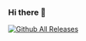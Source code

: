 ### Hi there 👋


[![**Github All Releases**](https://github-readme-stats.vercel.app/api?username=Paliverse&hide_border=true&include_all_commits=true&count_private=true&show_icons=true)](https://github.com/Paliverse)

<!--
**Paliverse/Paliverse** is a ✨ _special_ ✨ repository because its `README.md` (this file) appears on your GitHub profile.
Here are some ideas to get you started:
- 🔭 I’m currently working on ...
- 🌱 I’m currently learning ...
- 👯 I’m looking to collaborate on ...
- 🤔 I’m looking for help with ...
- 💬 Ask me about ...
- 📫 How to reach me: ...
- 😄 Pronouns: ...
- ⚡ Fun fact: ...
-->
